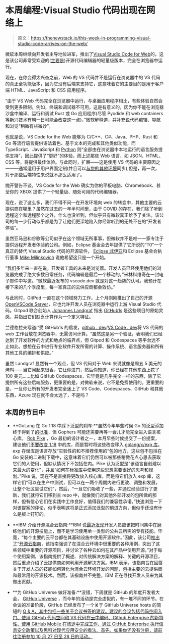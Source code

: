 # 本周编程:Visual Studio 代码出现在网络上

> 原文：<https://thenewstack.io/this-week-in-programming-visual-studio-code-arrives-on-the-web/>

微软本周继续向开发者主导地位进军，推出了[Visual Studio Code for Web](https://vscode.dev)的，这是该公司非常受欢迎的([主要是](https://thenewstack.io/eclipse-theia-offers-a-true-open-source-alternative-to-visual-studio-code/))开源代码编辑器的轻量级版本，完全在浏览器中运行。

现在，在你变得太兴奋之前，Web 的 VS 代码并不是运行在浏览器中的 VS 代码的真正全功能版本，因为它没有后端来支持它，这意味着它的主要目的是用于客户端 HTML、JavaScript 和 CSS 应用程序。

“由于 VS Web 代码完全在浏览器中运行，与桌面应用程序相比，有些体验自然会受到更多限制。例如，终端和调试器不可用，这是有意义的，因为你不能在浏览器沙盒中编译、运行和调试 Rust 或 Go 应用程序(尽管 Pyodide 和 web containers 等新兴技术有朝一日可能会改变这一点)，”微软解释道，并补充说代码编辑、导航和浏览“稍微有些微妙”。

也就是说，VS Code for the Web 能够为 C/C++、C#、Java、PHP、Rust 和 Go 等流行语言提供语法着色、基于文本的完成和其他类似功能，而 TypeScript、JavaScript 和 [Python](https://devblogs.microsoft.com/python/python-in-visual-studio-code-september-2021-release/#a-rich-python-editing-experience-in-the-browser-via-github-dev) 则“全部由在浏览器中本地运行的语言服务提供支持”，因此提供了“更好”的体验，而上述那些 Web 语言，如 JSON、HTML、CSS 等，将提供最佳体验。与此同时，扩展——这是使用 VS 代码的主要原因之一——通常适用于用户界面定制(并且可以[与您的其他环境](https://code.visualstudio.com/docs/editor/settings-sync)同步),但是，再一次，对于那些后端特性来说就不那么适用了。

抛开警告不谈，VS Code for the Web 确实为你的平板电脑、Chromebook、甚至你的 XBOX 提供了一个轻量级、随处可用的代码编辑器。

现在，说了这么多，我们不得不问—在开发环境向 web 的转变中，其他主要的云提供商在哪里？虽然在过去的一年半时间里，由于 COVID 的存在，我们除了听到远程这个和远程那个之外，什么也没听到，但似乎只有微软真正给予了关注。该公司的每一步行动似乎都是为了让他们更深地陷入你经常听到的无处不在的“开发者体验”。

虽然亚马逊和谷歌等公司似乎在这个领域无所事事，但微软并不是唯一一家专注于提供远程开发者体验的公司。例如，Eclipse 基金会去年提供了它所说的“T0”一个真正的替代 Visual Studio 代码的开源软件， [Eclipse 忒伊亚](https://theia-ide.org/)和 Eclipse 基金会执行董事 [Mike Milinkovich](https://ca.linkedin.com/in/mikemilinkovich) 说他希望这只是一个开始。

“我们多年来一直在说，开发者工具的未来是浏览器。开发人员已经使用他们的浏览器完成了绝大多数日常任务，代码编辑是最后一个移动的，”米林科维奇在一封电子邮件中写道。“微软最近发布的 vscode.dev 就是对这一趋势的认可。我预计在接下来的几个季度里，每一家真正的云供应商都会效仿。”

与此同时，GitPod 一直在这个领域努力工作，上个月刚刚推出了自己的开源[OpenVSCode Server](https://github.com/gitpod-io/openvscode-server)，它也允许开发人员在浏览器中运行上游 Visual Studio 代码。Gitpod 联合创始人 [Johannes Landgraf](https://de.linkedin.com/in/johanneslandgraf) 指出 [GitHub1s](https://github.com/conwnet/github1s) 是这些项目的原始灵感，并指出它们缺乏计算作为一个定义特征。

兰德格拉夫写道:“受 GitHub1s 的启发，[github . dev](https://github.dev/)/[VS Code . dev](https://vscode.dev/)将 VS 代码的 web 工作台放在浏览器中，无需访问计算。“虽然这是另一个验证，表明我们已经达到了开发软件的方式和地点的临界点，但 Gitpod 和 Codespaces 等平台远不止如此。想想在云中进行专业软件开发所需的计算、操作系统、语言服务器和所有其他工具的编排和供应。”

虽然 Landgraf 显然有一个观点，但 VS 代码对于 Web 来说就像是周五 5 美元的烤鸡——当它闻起来很香，它让你进门，然后你知道，你已经在其他东西上花了 100 美元……比如 GitHub Codespaces，它毕竟是几乎完全一样的东西，除了它提供所有这些后端服务，更重要的是，对微软来说，它不是免费使用的。更重要的是，一旦你让所有的开发者完全迷上了 VS Code、Codespaces、GitHub 和其他东西，Azure 现在就不会太远了，不是吗？

## 本周的节目中

*   **GoLang 在 Go 1.18 中踩下泛型的刹车:**虽然今年早些时候 Go 的泛型添加终于得到了[的批准](https://thenewstack.io/this-week-in-programming-go-approves-generics-long-at-last/)，但 Gophers 可能还需要再等一会儿才能完全进入语言核心库。 [Rob Pike](https://twitter.com/rob_pike?lang=en) ，Go 最初的设计者之一，本月早些时候提交了一份提案，建议他们[不要改变 1.18](https://github.com/golang/go/issues/48918) 中的库，而是暂时将这些改变移入 [golang/x/exp 库](https://pkg.go.dev/golang.org/x/exp)。exp 存储库是语言存放“实验性的和不推荐使用的”包的地方，这些包不包括在 Go 安装的二进制下载中，这意味着它们仍然可以被那些稍微花点心思去获取它们的人使用，但默认情况下不包括在内。Pike 认为泛型是“该语言自创建以来最大的变化”，并且“如何在标准库中使用这些思想需要很好的思考和规划。”Pike 说，现在不是直接将更改放入核心库，而是将它们放入 exp 库，这样它们“可以在生产中测试，但可以在一两个周期内进行更改、调整和发展，让整个社区尝试它们”，然后，“一旦它们吸收了一些，并通过经验进行了更新，我们就将它们移到主 repo 中，就像我们对其他外部开发的包所做的那样，但有信心它们在实践中工作良好，值得我们的兼容性承诺。”快速浏览一下对该提案的评论，似乎表明这将是正式添加泛型的前进方向，但似乎还没有什么是板上钉钉的。

*   **IBM 介绍开源混合云指南:**IBM 说[最近发现](https://developer.ibm.com/blogs/oreilly-open-source-skill-survey-blog/)开发人员应该把时间集中在磨练他们的开源技能上，而不是学习使用单一类型的公共云所需的专有技能。毕竟，“每个主要的云平台都在其基础设施中使用开源软件。”因此，该公司[推出了](https://developer.ibm.com/blogs/contribute-to-a-new-open-source-cloud-guide/)“[开源云指南](https://open-cloud-guide.dev/)，该指南强调了在混合云环境中很重要的各种用例，突出了这些领域中重要的开源项目，并讨论了各种云如何在其产品中使用开源。”对于每个使用案例，该指南提供了概述、对传统解决方案的解释、关键的开源项目，然后重点介绍了云提供商如何利用开源解决方案。IBM 表示，该指南旨在回答关于开发人员的技能如何转化为混合云环境开发的问题，包括主要的云提供商和最常用的开源技术。然而，该指南并不完整，IBM 正在寻找开发人员来为其做出贡献。
*   **为 GitHub Universe 做好准备:**没错，下周就是 GitHub 的年度开发者大会， [GitHub Universe](https://githubuniverse.com/?utm_source=announcement&utm_medium=blog&utm_campaig=register) ，而今年的活动是完全虚拟的，有一堆不同的环节。在会议的准备阶段，GitHub 已经发布了一个关于 GitHub Universe hosts 的简短的 [Q & A，其中包括一些关于会议书签的建议。建议的会议包括代码空间入门、使用 GitHub 代码空间和 VS 代码在云中编码、Github Enterprise 的新特性、使用 GitHub Mobile 在旅途中完成工作、通过 GitHub Enterprise 执行信息安全政策以及思科对现代应用安全的看法。首先，如果你还没有注册，请前往](https://github.blog/2021-10-18-meet-github-universe-hosts-start-building-schedule/)[注册参加 10 月 27 日至 28 日的活动。](https://githubuniverse.com/?utm_source=announcement&utm_medium=blog&utm_campaig=register)

<svg xmlns:xlink="http://www.w3.org/1999/xlink" viewBox="0 0 68 31" version="1.1"><title>Group</title> <desc>Created with Sketch.</desc></svg>